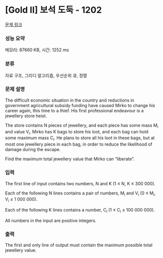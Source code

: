 # [Gold II] 보석 도둑 - 1202 

[문제 링크](https://www.acmicpc.net/problem/1202) 

### 성능 요약

메모리: 87660 KB, 시간: 1252 ms

### 분류

자료 구조, 그리디 알고리즘, 우선순위 큐, 정렬

### 문제 설명

<p>The difficult economic situation in the country and reductions in government agricultural subsidy funding have caused Mirko to change his career again, this time to a thief. His first professional endeavour is a jewellery store heist. </p>

<p>The store contains N pieces of jewellery, and each piece has some mass M<sub>i</sub> and value V<sub>i</sub>. Mirko has K bags to store his loot, and each bag can hold some maximum mass C<sub>i</sub>. He plans to store all his loot in these bags, but at most one jewellery piece in each bag, in order to reduce the likelihood of damage during the escape. </p>

<p>Find the maximum total jewellery value that Mirko can “liberate”. </p>

### 입력 

 <p>The first line of input contains two numbers, N and K (1 ≤ N, K ≤ 300 000). </p>

<p>Each of the following N lines contains a pair of numbers, M<sub>i</sub> and V<sub>i</sub> (0 ≤ M<sub>i</sub>, V<sub>i</sub> ≤ 1 000 000). </p>

<p>Each of the following K lines contains a number, C<sub>i</sub> (1 ≤ C<sub>i</sub> ≤ 100 000 000). </p>

<p>All numbers in the input are positive integers. </p>

### 출력 

 <p>The first and only line of output must contain the maximum possible total jewellery value. </p>

<p> </p>

